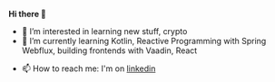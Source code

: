 <b>Hi there 👋</b>
- 👀 I’m interested in learning new stuff, crypto
- 🌱 I’m currently learning Kotlin, Reactive Programming with Spring Webflux, building frontends with Vaadin, React
<!--- - 💞️ I’m looking to collaborate on ... --->
- 📫 How to reach me: I'm on <a href="https://www.linkedin.com/in/felix-sinne-developer">linkedin</a>

<!---
chrizzking85/chrizzking85 is a ✨ special ✨ repository because its `README.md` (this file) appears on your GitHub profile.
You can click the Preview link to take a look at your changes.
--->
